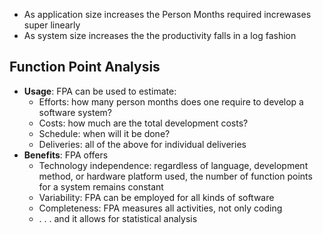 - As application size increases the Person Months required increwases super linearly
- As system size increases the the productivity falls in a log fashion
## Function Point Analysis
- **Usage**: FPA can be used to estimate:
	- Efforts: how many person months does one require to develop a software system?
	- Costs: how much are the total development costs?
	- Schedule: when will it be done?
	- Deliveries: all of the above for individual deliveries
- **Benefits**: FPA offers
	- Technology independence: regardless of language, development method, or hardware platform used, the number of function points for a system remains constant
	- Variability: FPA can be employed for all kinds of software
	- Completeness: FPA measures all activities, not only coding
	- . . . and it allows for statistical analysis
